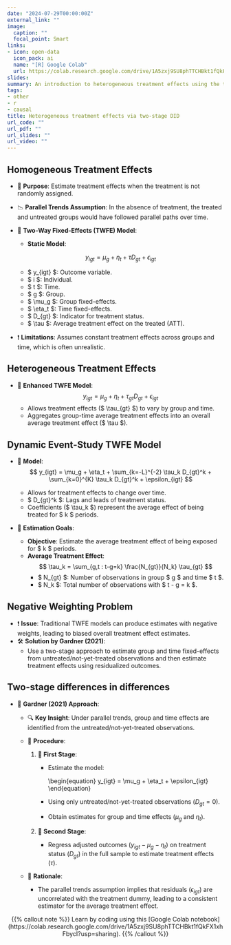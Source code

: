 ```yaml
---
date: "2024-07-29T00:00:00Z"
external_link: ""
image:
  caption: ""
  focal_point: Smart
links:
- icon: open-data
  icon_pack: ai
  name: "[R] Google Colab"
  url: https://colab.research.google.com/drive/1A5zxj9SU8phTTCHBkt1fQkFX1xhFbycI?usp=sharing
slides: 
summary: An introduction to heterogeneous treatment effects using the two-stage DID estimator of Gardner (2021)
tags:
- other
- r
- causal
title: Heterogeneous treatment effects via two-stage DID 
url_code: ""
url_pdf: ""
url_slides: ""
url_video: ""
---
```


## Homogeneous Treatment Effects

- 🎯 **Purpose**: 
  Estimate treatment effects when the treatment is not randomly assigned.
- 📉 **Parallel Trends Assumption**: 
  In the absence of treatment, the treated and untreated groups would have followed parallel paths over time.
- 🔄 **Two-Way Fixed-Effects (TWFE) Model**:
  - **Static Model**:

  $$
  y_{igt} = \mu_g + \eta_t + \tau D_{gt} + \epsilon_{igt}
  $$

    - $ y_{igt} $: Outcome variable.
    - $ i $: Individual.
    - $ t $: Time.
    - $ g $: Group.
    - $ \mu_g $: Group fixed-effects.
    - $ \eta_t $: Time fixed-effects.
    - $ D_{gt} $: Indicator for treatment status.
    - $ \tau $: Average treatment effect on the treated (ATT).
- ❗ **Limitations**: 
  Assumes constant treatment effects across groups and time, which is often unrealistic.

## Heterogeneous Treatment Effects

- 🔄 **Enhanced TWFE Model**:
  $$
  y_{igt} = \mu_g + \eta_t + \tau_{gt} D_{gt} + \epsilon_{igt}
  $$
  - Allows treatment effects ($ \tau_{gt} $) to vary by group and time.
  - Aggregates group-time average treatment effects into an overall average treatment effect ($ \tau $).

## Dynamic Event-Study TWFE Model

- 🔄 **Model**:
  $$
  y_{igt} = \mu_g + \eta_t + \sum_{k=-L}^{-2} \tau_k D_{gt}^k + \sum_{k=0}^{K} \tau_k D_{gt}^k + \epsilon_{igt}
  $$
  - Allows for treatment effects to change over time.
  - $ D_{gt}^k $: Lags and leads of treatment status.
  - Coefficients ($ \tau_k $) represent the average effect of being treated for $ k $ periods.

- 🎯 **Estimation Goals**:
  - **Objective**: Estimate the average treatment effect of being exposed for $ k $ periods.
  - **Average Treatment Effect**:
    $$
    \tau_k = \sum_{g,t : t-g=k} \frac{N_{gt}}{N_k} \tau_{gt}
    $$
    - $ N_{gt} $: Number of observations in group $ g $ and time $ t $.
    - $ N_k $: Total number of observations with $ t - g = k $.


## Negative Weighting Problem

- ❗ **Issue**: Traditional TWFE models can produce estimates with negative weights, leading to biased overall treatment effect estimates.
- 🛠 **Solution by Gardner (2021)**:
  - Use a two-stage approach to estimate group and time fixed-effects from untreated/not-yet-treated observations and then estimate treatment effects using residualized outcomes.

## Two-stage differences in differences

- 🌱 **Gardner (2021) Approach**:

  - 🔍 **Key Insight**: Under parallel trends, group and time effects are identified from the untreated/not-yet-treated observations.

  - 📜 **Procedure**:

    1. 🥇 **First Stage**:

       - Estimate the model:

         \begin{equation}
         y_{igt} = \mu_g + \eta_t + \epsilon_{igt}
         \end{equation}

       - Using only untreated/not-yet-treated observations ($D_{gt} = 0$).
       - Obtain estimates for group and time effects ($\mu_g$ and $\eta_t$).

    2. 🥈 **Second Stage**:

       - Regress adjusted outcomes ($y_{igt} - \mu_g - \eta_t$) on treatment status ($D_{gt}$) in the full sample to estimate treatment effects ($\tau$).

  - 🎯 **Rationale**:

    - The parallel trends assumption implies that residuals ($\epsilon_{igt}$) are uncorrelated with the treatment dummy, leading to a consistent estimator for the average treatment effect.

<center>
{{% callout note %}}
Learn by coding using this [Google Colab notebook](https://colab.research.google.com/drive/1A5zxj9SU8phTTCHBkt1fQkFX1xhFbycI?usp=sharing).
{{% /callout %}}
</center>

